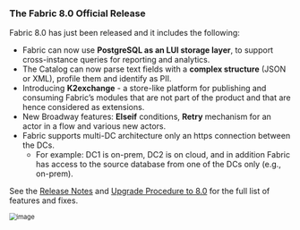 ### The Fabric 8.0 Official Release

Fabric 8.0 has just been released and it includes the following:

* Fabric can now use **PostgreSQL as an LUI storage layer**, to support cross-instance queries for reporting and analytics.
* The Catalog can now parse text fields with a **complex structure** (JSON or XML), profile them and identify as PII.
* Introducing **K2exchange** - a store-like platform for publishing and consuming Fabric’s modules that are not part of the product and that are hence considered as extensions. 
* New Broadway features: **Elseif** conditions, **Retry** mechanism for an actor in a flow and various new actors.
* Fabric supports multi-DC architecture only an https connection between the DCs. 
  * For example: DC1 is on-prem, DC2 is on cloud, and in addition Fabric has access to the source database from one of the DCs only (e.g., on-prem).

See the [Release Notes](https://support.k2view.com/Academy/Release_Notes_And_Upgrade/V8.0/Fabric_Release_Notes_V8.0.0.pdf.html) and [Upgrade Procedure to 8.0](https://support.k2view.com/Academy/Release_Notes_And_Upgrade/V8.0/Fabric_Upgrade_Procedure_To_V8.0.pdf.html) for the full list of features and fixes.

<img src="images/img1.png" alt="image" style="zoom: 80%;" />
